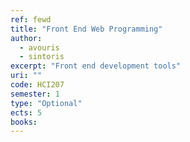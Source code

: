```yaml
---
ref: fewd
title: "Front End Web Programming"
author: 
  - avouris
  - sintoris
excerpt: "Front end development tools"
uri: ""
code: HCI207
semester: 1
type: "Optional"
ects: 5
books: 
---
```

